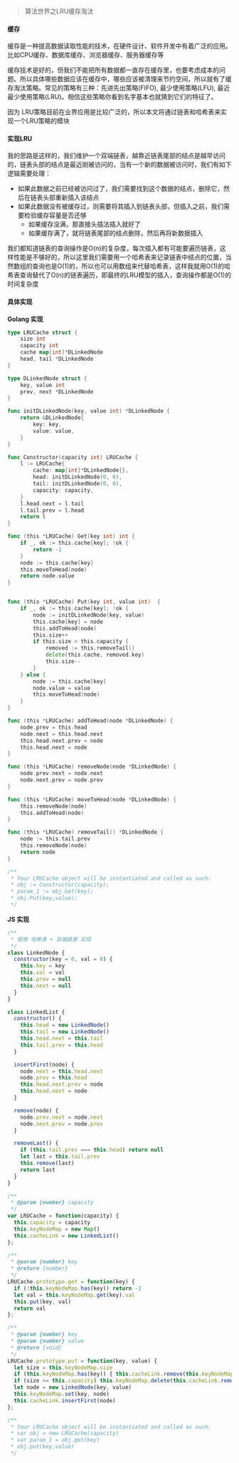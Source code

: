 > 算法世界之LRU缓存淘汰

#### 缓存

缓存是一种提高数据读取性能的技术，在硬件设计、软件开发中有着广泛的应用。比如CPU缓存、数据库缓存、浏览器缓存、服务器缓存等

缓存技术是好的，但我们不能把所有数据都一直存在缓存里，也要考虑成本的问题。所以具体哪些数据应该在缓存中，哪些应该被清理来节约空间，所以就有了缓存淘汰策略。常见的策略有三种：先进先出策略(FIFO), 最少使用策略(LFU), 最近最少使用策略(LRU)。相信这些策略你看到名字基本也就猜到它们的特征了。

因为 LRU策略目前在业界应用是比较广泛的，所以本文将通过链表和哈希表来实现一个LRU策略的模块

#### 实现LRU

我的思路是这样的，我们维护一个双端链表，越靠近链表尾部的结点是越早访问的，链表头部的结点是最近刚被访问的，当有一个新的数据被访问时，我们有如下逻辑需要处理：
  - 如果此数据之前已经被访问过了，我们需要找到这个数据的结点，删除它，然后在链表头部重新插入该结点
  - 如果此数据没有被缓存过，则需要将其插入到链表头部，但插入之前，我们需要检验缓存容量是否还够
    - 如果缓存没满，那直接头插法插入就好了
    - 如果缓存满了，就将链表尾部的结点删除，然后再将新数据插入

我们都知道链表的查询操作是O(n)的复杂度，每次插入都有可能要遍历链表，这样性能是不够好的，所以这里我们需要用一个哈希表来记录链表中结点的位置，当然数组的查询也是O(1)的，所以也可以用数组来代替哈希表，这样我就用O(1)的哈希表查询替代了O(n)的链表遍历，即最终的LRU模型的插入，查询操作都是O(1)的时间复杂度

#### 具体实现

**Golang 实现**

```go
type LRUCache struct {
    size int
    capacity int
    cache map[int]*DLinkedNode
    head, tail *DLinkedNode
}

type DLinkedNode struct {
    key, value int
    prev, next *DLinkedNode
}

func initDLinkedNode(key, value int) *DLinkedNode {
    return &DLinkedNode{
        key: key,
        value: value,
    }
}

func Constructor(capacity int) LRUCache {
    l := LRUCache{
        cache: map[int]*DLinkedNode{},
        head: initDLinkedNode(0, 0),
        tail: initDLinkedNode(0, 0),
        capacity: capacity,
    }
    l.head.next = l.tail
    l.tail.prev = l.head
    return l
}

func (this *LRUCache) Get(key int) int {
    if _, ok := this.cache[key]; !ok {
        return -1
    }
    node := this.cache[key]
    this.moveToHead(node)
    return node.value
}


func (this *LRUCache) Put(key int, value int)  {
    if _, ok := this.cache[key]; !ok {
        node := initDLinkedNode(key, value)
        this.cache[key] = node
        this.addToHead(node)
        this.size++
        if this.size > this.capacity {
            removed := this.removeTail()
            delete(this.cache, removed.key)
            this.size--
        }
    } else {
        node := this.cache[key]
        node.value = value
        this.moveToHead(node)
    }
}

func (this *LRUCache) addToHead(node *DLinkedNode) {
    node.prev = this.head
    node.next = this.head.next
    this.head.next.prev = node
    this.head.next = node
}

func (this *LRUCache) removeNode(node *DLinkedNode) {
    node.prev.next = node.next
    node.next.prev = node.prev
}

func (this *LRUCache) moveToHead(node *DLinkedNode) {
    this.removeNode(node)
    this.addToHead(node)
}

func (this *LRUCache) removeTail() *DLinkedNode {
    node := this.tail.prev
    this.removeNode(node)
    return node
}

/**
 * Your LRUCache object will be instantiated and called as such:
 * obj := Constructor(capacity);
 * param_1 := obj.Get(key);
 * obj.Put(key,value);
 */
```

**JS 实现**

```javascript
/**
 * 使用 哈希表 + 双端链表 实现
 */
class LinkedNode {
  constructor(key = 0, val = 0) {
    this.key = key
    this.val = val
    this.prev = null
    this.next = null
  }
}

class LinkedList {
  constructor() {
    this.head = new LinkedNode()
    this.tail = new LinkedNode()
    this.head.next = this.tail
    this.tail.prev = this.head
  }

  insertFirst(node) {
    node.next = this.head.next
    node.prev = this.head
    this.head.next.prev = node
    this.head.next = node
  }

  remove(node) {
    node.prev.next = node.next
    node.next.prev = node.prev
  }

  removeLast() {
    if (this.tail.prev === this.head) return null
    let last = this.tail.prev
    this.remove(last)
    return last
  }
}

/**
 * @param {number} capacity
 */
var LRUCache = function(capacity) {
  this.capacity = capacity
  this.keyNodeMap = new Map()
  this.cacheLink = new LinkedList()
};

/**
 * @param {number} key
 * @return {number}
 */
LRUCache.prototype.get = function(key) {
  if (!this.keyNodeMap.has(key)) return -1
  let val = this.keyNodeMap.get(key).val
  this.put(key, val)
  return val
};

/**
 * @param {number} key
 * @param {number} value
 * @return {void}
 */
LRUCache.prototype.put = function(key, value) {
  let size = this.keyNodeMap.size
  if (this.keyNodeMap.has(key)) { this.cacheLink.remove(this.keyNodeMap.get(key)); --size }
  if (size >= this.capacity) this.keyNodeMap.delete(this.cacheLink.removeLast().key)
  let node = new LinkedNode(key, value)
  this.keyNodeMap.set(key, node)
  this.cacheLink.insertFirst(node)
};

/**
 * Your LRUCache object will be instantiated and called as such:
 * var obj = new LRUCache(capacity)
 * var param_1 = obj.get(key)
 * obj.put(key,value)
 */
```
